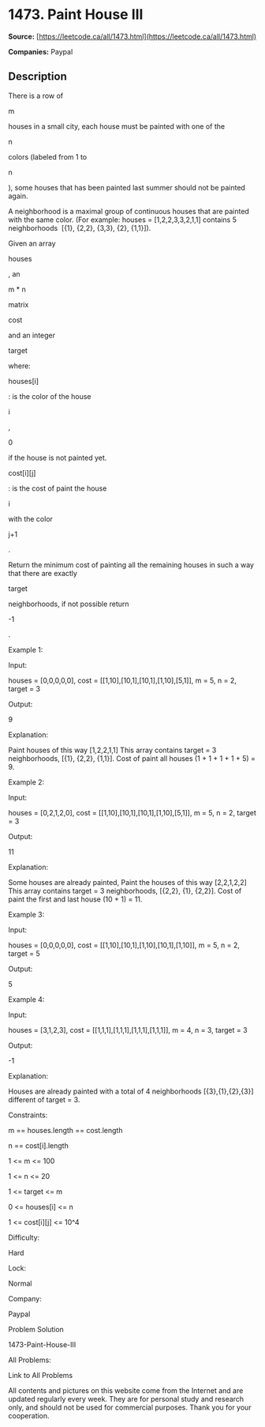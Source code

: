 # 1473. Paint House III

**Source:** [https://leetcode.ca/all/1473.html](https://leetcode.ca/all/1473.html)

**Companies:** Paypal

## Description

There is a row of

m

houses in a small city, each house
            must be painted with one of the

n

colors (labeled from 1 to

n

), some houses that has been painted last summer should not be painted
            again.

A neighborhood is a maximal group of continuous houses that are painted with the same
                color. (For example: houses = [1,2,2,3,3,2,1,1] contains 5 neighborhoods  [{1},
                {2,2}, {3,3}, {2}, {1,1}]).

Given an array

houses

, an

m * n

matrix

cost

and an integer

target

where:

houses[i]

: is the color of the house

i

,

0

if the house is not painted yet.

cost[i][j]

: is the cost of paint the house

i

with the
                    color

j+1

.

Return the minimum cost of painting all the remaining houses in such a way that
                there are exactly

target

neighborhoods, if not possible return

-1

.

Example 1:

Input:

houses = [0,0,0,0,0], cost = [[1,10],[10,1],[10,1],[1,10],[5,1]], m = 5, n = 2, target = 3

Output:

9

Explanation:

Paint houses of this way [1,2,2,1,1]
This array contains target = 3 neighborhoods, [{1}, {2,2}, {1,1}].
Cost of paint all houses (1 + 1 + 1 + 1 + 5) = 9.

Example 2:

Input:

houses = [0,2,1,2,0], cost = [[1,10],[10,1],[10,1],[1,10],[5,1]], m = 5, n = 2, target = 3

Output:

11

Explanation:

Some houses are already painted, Paint the houses of this way [2,2,1,2,2]
This array contains target = 3 neighborhoods, [{2,2}, {1}, {2,2}].
Cost of paint the first and last house (10 + 1) = 11.

Example 3:

Input:

houses = [0,0,0,0,0], cost = [[1,10],[10,1],[1,10],[10,1],[1,10]], m = 5, n = 2, target = 5

Output:

5

Example 4:

Input:

houses = [3,1,2,3], cost = [[1,1,1],[1,1,1],[1,1,1],[1,1,1]], m = 4, n = 3, target = 3

Output:

-1

Explanation:

Houses are already painted with a total of 4 neighborhoods [{3},{1},{2},{3}] different of target = 3.

Constraints:

m == houses.length == cost.length

n == cost[i].length

1 <= m <= 100

1 <= n <= 20

1 <= target <= m

0 <= houses[i] <= n

1 <= cost[i][j] <= 10^4

Difficulty:

Hard

Lock:

Normal

Company:

Paypal

Problem Solution

1473-Paint-House-III

All Problems:

Link to All Problems

All contents and pictures on this website come from the Internet and are updated regularly every week. They are for personal study and research only, and should not be used for commercial purposes. Thank you for your cooperation.

